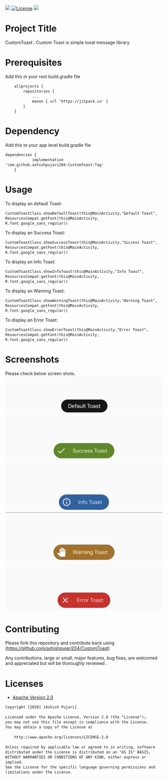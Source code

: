
[![](https://img.shields.io/badge/API-21%2B-brightgreen.svg?style=flat)](https://android-arsenal.com/api?level=21)
[![License](https://img.shields.io/badge/License-Apache%202.0-blue.svg)](https://opensource.org/licenses/Apache-2.0)
[![](https://img.shields.io/badge/Support-Linkedin-brightgreen)](https://in.linkedin.com/in/ashish-pujari-b2655166)
# Project Title 

CustomToast : Custom Toast is simple tosat message library.

# Prerequisites

Add this in your root build.gradle file

```
	allprojects {
		repositories {
			...
			maven { url 'https://jitpack.io' }
		}
	}
 ```
# Dependency

Add this to your app level build.gradle file

```
dependencies {
	        implementation 'com.github.ashishpujari204:CustomToast:Tag'
	}
  ```
  
 # Usage
  
 To display an default Toast:
 ```
 CustomToastClass.showDefaultToast(this@MainActivity,"Default Toast", ResourcesCompat.getFont(this@MainActivity, R.font.google_sans_regular))
 ```
 
 To display an Success Toast:
 ```
 CustomToastClass.showSuccessToast(this@MainActivity,"Success Toast", ResourcesCompat.getFont(this@MainActivity, R.font.google_sans_regular))
 ```
 
 To display an Info Toast:
 ```
 CustomToastClass.showInfoToast(this@MainActivity,"Info Toast", ResourcesCompat.getFont(this@MainActivity, R.font.google_sans_regular))
 ```
 
 To display an Warning Toast:
 ```
 CustomToastClass.showWarningToast(this@MainActivity,"Warning Toast", ResourcesCompat.getFont(this@MainActivity, R.font.google_sans_regular))
 ```
 
 To display an Error Toast:
 ```
 CustomToastClass.showErrorToast(this@MainActivity,"Error Toast", ResourcesCompat.getFont(this@MainActivity, R.font.google_sans_regular))
 ```
 
# Screenshots

Please check below screen shots.
![Alt text](https://github.com/ashishpujari204/CustomToast/blob/staging/default.jpg "Default Toast")
![Alt text](https://github.com/ashishpujari204/CustomToast/blob/staging/success.jpg "Success Toast")
![Alt text](https://github.com/ashishpujari204/CustomToast/blob/staging/info.jpg "Info Toast")
![Alt text](https://github.com/ashishpujari204/CustomToast/blob/staging/warning.jpg "Warning Toast")
![Alt text](https://github.com/ashishpujari204/CustomToast/blob/staging/error.jpg "Error Toast")


# Contributing

Please fork this repository and contribute back using (https://github.com/ashishpujari204/CustomToast) 

Any contributions, large or small, major features, bug fixes, are welcomed and appreciated but will be thoroughly reviewed .

# Licenses

* [Apache Version 2.0](http://www.apache.org/licenses/LICENSE-2.0.html)

```
Copyright [2020] [Ashish Pujari]

Licensed under the Apache License, Version 2.0 (the "License");
you may not use this file except in compliance with the License.
You may obtain a copy of the License at

    http://www.apache.org/licenses/LICENSE-2.0

Unless required by applicable law or agreed to in writing, software
distributed under the License is distributed on an "AS IS" BASIS,
WITHOUT WARRANTIES OR CONDITIONS OF ANY KIND, either express or implied.
See the License for the specific language governing permissions and
limitations under the License.
```
